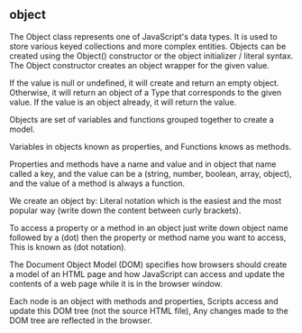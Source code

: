 ## object
The Object class represents one of JavaScript's data types. It is used to store various keyed collections and more complex entities. Objects can be created using the Object() constructor or the object initializer / literal syntax.
The Object constructor creates an object wrapper for the given value.

If the value is null or undefined, it will create and return an empty object.
Otherwise, it will return an object of a Type that corresponds to the given value.
If the value is an object already, it will return the value.

Objects are set of variables and functions grouped together to create a model.

Variables in objects known as properties, and Functions knows as methods.

Properties and methods have a name and value and in object that name called a key, and the value can be a (string, number, boolean, array, object), and the value of a method is always a function.

We create an object by: Literal notation which is the easiest and the most popular way (write down the content between curly brackets).

To access a property or a method in an object just write down object name followed by a (dot) then the property or method name you want to access, This is known as (dot notation).

The Document Object Model (DOM) specifies how browsers should create a model of an HTML page and how JavaScript can access and update the contents of a web page while it is in the browser window.

Each node is an object with methods and properties, Scripts access and update this DOM tree (not the source HTML file), Any changes made to the DOM tree are reflected in the browser. 
